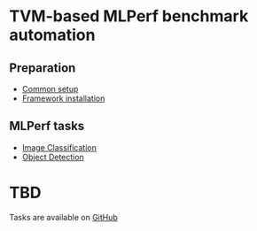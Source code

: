 # TVM-based MLPerf benchmark automation

## Preparation

* [Common setup](https://github.com/mlcommons/ck/blob/master/docs/mlperf-automation/setup/common.md)
* [Framework installation](https://github.com/mlcommons/ck/blob/master/docs/mlperf-automation/setup/framework-tvm.md)

## MLPerf tasks

* [Image Classification](mlperf-image-classification.md)
* [Object Detection](mlperf-object-detection.md)

# TBD

Tasks are available on [GitHub]( https://github.com/octoml/mlcommons-inference/issues/1 )
